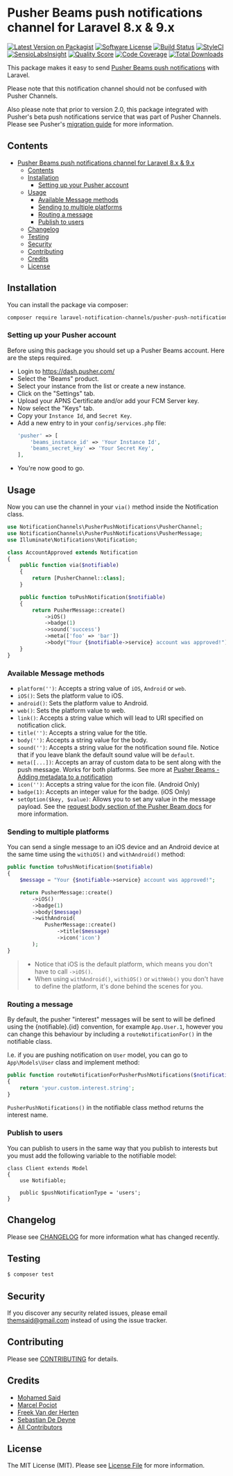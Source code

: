 # Pusher Beams push notifications channel for Laravel 8.x & 9.x

[![Latest Version on Packagist](https://img.shields.io/packagist/v/laravel-notification-channels/pusher-push-notifications.svg?style=flat-square)](https://packagist.org/packages/laravel-notification-channels/pusher-push-notifications)
[![Software License](https://img.shields.io/badge/license-MIT-brightgreen.svg?style=flat-square)](LICENSE.md)
[![Build Status](https://img.shields.io/travis/laravel-notification-channels/pusher-push-notifications/master.svg?style=flat-square)](https://travis-ci.org/laravel-notification-channels/pusher-push-notifications)
[![StyleCI](https://styleci.io/repos/65379321/shield)](https://styleci.io/repos/65379321)
[![SensioLabsInsight](https://img.shields.io/sensiolabs/i/9015691f-130d-4fca-8710-72a010abc684.svg?style=flat-square)](https://insight.sensiolabs.com/projects/9015691f-130d-4fca-8710-72a010abc684)
[![Quality Score](https://img.shields.io/scrutinizer/g/laravel-notification-channels/pusher-push-notifications.svg?style=flat-square)](https://scrutinizer-ci.com/g/laravel-notification-channels/pusher-push-notifications)
[![Code Coverage](https://img.shields.io/scrutinizer/coverage/g/laravel-notification-channels/pusher-push-notifications/master.svg?style=flat-square)](https://scrutinizer-ci.com/g/laravel-notification-channels/pusher-push-notifications/?branch=master)
[![Total Downloads](https://img.shields.io/packagist/dt/laravel-notification-channels/pusher-push-notifications.svg?style=flat-square)](https://packagist.org/packages/laravel-notification-channels/pusher-push-notifications)

This package makes it easy to send [Pusher Beams push notifications](https://pusher.com/docs/beams) with Laravel.

Please note that this notification channel should not be confused with Pusher Channels.

Also please note that prior to version 2.0, this package integrated with Pusher's beta push notifications service that was part of Pusher Channels. Please see Pusher's [migration guide](https://www.pusher.com/docs/channels/push_notifications/migration-guide) for more information.

## Contents

- [Pusher Beams push notifications channel for Laravel 8.x & 9.x](#pusher-beams-push-notifications-channel-for-laravel-55-6x-7x--8x)
  - [Contents](#contents)
  - [Installation](#installation)
    - [Setting up your Pusher account](#setting-up-your-pusher-account)
  - [Usage](#usage)
    - [Available Message methods](#available-message-methods)
    - [Sending to multiple platforms](#sending-to-multiple-platforms)
    - [Routing a message](#routing-a-message)
    - [Publish to users](#publish-to-users)
  - [Changelog](#changelog)
  - [Testing](#testing)
  - [Security](#security)
  - [Contributing](#contributing)
  - [Credits](#credits)
  - [License](#license)


## Installation

You can install the package via composer:

```bash
composer require laravel-notification-channels/pusher-push-notifications
```

### Setting up your Pusher account

Before using this package you should set up a Pusher Beams account. Here are the steps required.

- Login to https://dash.pusher.com/
- Select the "Beams" product.
- Select your instance from the list or create a new instance.
- Click on the "Settings" tab.
- Upload your APNS Certificate and/or add your FCM Server key.
- Now select the "Keys" tab.
- Copy your `Instance Id`, and `Secret Key`.
- Add a new entry to in your `config/services.php` file:
  ```php
  'pusher' => [
      'beams_instance_id' => 'Your Instance Id',
      'beams_secret_key' => 'Your Secret Key',
  ],
  ```
- You're now good to go.

## Usage

Now you can use the channel in your `via()` method inside the Notification class.

```php
use NotificationChannels\PusherPushNotifications\PusherChannel;
use NotificationChannels\PusherPushNotifications\PusherMessage;
use Illuminate\Notifications\Notification;

class AccountApproved extends Notification
{
    public function via($notifiable)
    {
        return [PusherChannel::class];
    }

    public function toPushNotification($notifiable)
    {
        return PusherMessage::create()
            ->iOS()
            ->badge(1)
            ->sound('success')
            ->meta(['foo' => 'bar'])
            ->body("Your {$notifiable->service} account was approved!");
    }
}
```

### Available Message methods

- `platform('')`: Accepts a string value of `iOS`, `Android` or `web`.
- `iOS()`: Sets the platform value to iOS.
- `android()`: Sets the platform value to Android.
- `web()`: Sets the platform value to web.
- `link()`: Accepts a string value which will lead to URI specified on notification click.
- `title('')`: Accepts a string value for the title.
- `body('')`: Accepts a string value for the body.
- `sound('')`: Accepts a string value for the notification sound file. Notice that if you leave blank the default sound value will be `default`.
- `meta([...])`: Accepts an array of custom data to be sent along with the push message. Works for both platforms. See more at [Pusher Beams - Adding metadata to a notification](https://pusher.com/docs/beams/guides/publishing-to-multiple-devices)
- `icon('')`: Accepts a string value for the icon file. (Android Only)
- `badge(1)`: Accepts an integer value for the badge. (iOS Only)
- `setOption($key, $value)`: Allows you to set any value in the message payload. See the [request body section of the Pusher Beam docs](https://pusher.com/docs/beams/reference/publish-api#request-body) for more information.

### Sending to multiple platforms

You can send a single message to an iOS device and an Android device at the same time using the `withiOS()` and `withAndroid()` method:

```php
public function toPushNotification($notifiable)
{
    $message = "Your {$notifiable->service} account was approved!";

    return PusherMessage::create()
        ->iOS()
        ->badge(1)
        ->body($message)
        ->withAndroid(
            PusherMessage::create()
                ->title($message)
                ->icon('icon')
        );
}
```

> - Notice that iOS is the default platform, which means you don't have to call `->iOS()`.
> - When using `withAndroid()`, `withiOS()` or `withWeb()` you don't have to define the platform, it's done behind the scenes for you.

### Routing a message

By default, the pusher "interest" messages will be sent to will be defined using the {notifiable}.{id} convention, for example `App.User.1`,
however you can change this behaviour by including a `routeNotificationFor()` in the notifiable class.

I.e. if you are pushing notification on `User` model, you can go to `App\Models\User` class and implement method:

```php
public function routeNotificationForPusherPushNotifications($notification): string
{
    return 'your.custom.interest.string';
}
```

`PusherPushNotifications()` in the notifiable class method returns the interest name.

### Publish to users

You can publish to users in the same way that you publish to interests but you must add the following variable to the notifiable model:

```
class Client extends Model
{
    use Notifiable;

    public $pushNotificationType = 'users';
}
```

## Changelog

Please see [CHANGELOG](CHANGELOG.md) for more information what has changed recently.

## Testing

```bash
$ composer test
```

## Security

If you discover any security related issues, please email themsaid@gmail.com instead of using the issue tracker.

## Contributing

Please see [CONTRIBUTING](CONTRIBUTING.md) for details.

## Credits

- [Mohamed Said](https://github.com/themsaid)
- [Marcel Pociot](https://github.com/mpociot)
- [Freek Van der Herten](https://github.com/freekmurze)
- [Sebastian De Deyne](https://github.com/sebastiandedeyne)
- [All Contributors](../../contributors)

## License

The MIT License (MIT). Please see [License File](LICENSE.md) for more information.
